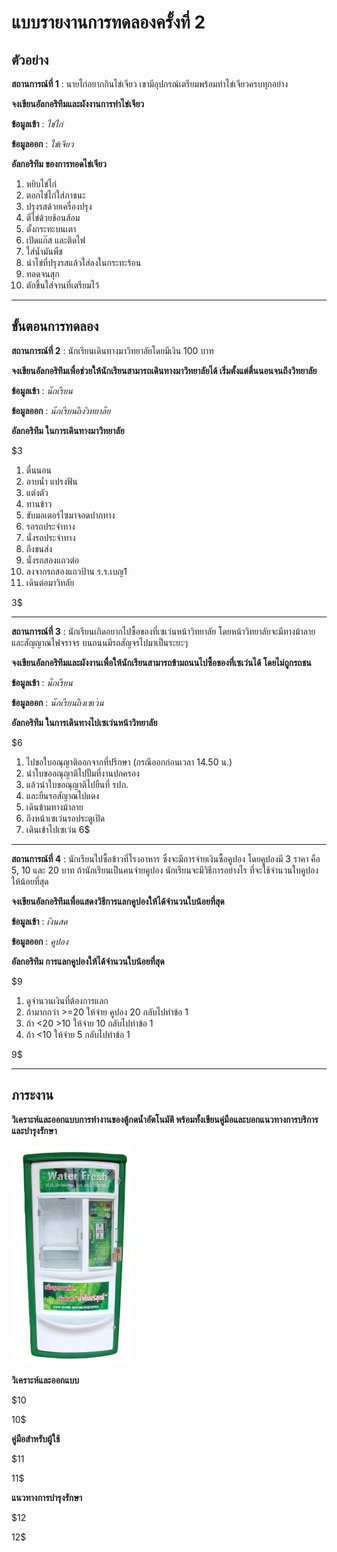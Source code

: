 # แบบรายงานการทดลองครั้งที่ 2

## ตัวอย่าง

**สถานการณ์ที่ 1** : นายไก่อยากกินไข่เจียว เขามีอุปกรณ์เตรียมพร้อมทำไข่เจียวครบทุกอย่าง

**จงเขียนอัลกอริทึมและผังงานการทำไข่เจียว**

**ข้อมูลเข้า** : _ไข่ไก่_

**ข้อมูลออก** : _ไข่เจียว_

**อัลกอริทึม ของการทอดไข่เจียว**

1.  หยิบไข่ไก่
2.  ตอกไข่ไก่ใส่ภาชนะ
3.  ปรุงรสด้วยเครื่องปรุง
4.  ตีไข่ด้วยช้อนส้อม
5.  ตั้งกระทะบนเตา
6.  เปิดแก๊ส และติดไฟ
7.  ใส่น้ำมันพืช
8.  นำไข่ที่ปรุงรสแล้วใส่ลงในกระทะร้อน
9.  ทอดจนสุก
10. ตักขึ้นใส่จานที่เตรียมไว้

----------

## ขั้นตอนการทดลอง

**สถานการณ์ที่ 2** : นักเรียนเดินทางมาวิทยาลัยโดยมีเงิน 100 บาท

**จงเขียนอัลกอริทึมเพื่อช่วยให้นักเรียนสามารถเดินทางมาวิทยาลัยได้ เริ่มตั้งแต่ตื่นนอนจนถึงวิทยาลัย**

**ข้อมูลเข้า** : $นักเรียน$

**ข้อมูลออก** : $นักเรียนถึงวิทยาลัย$

**อัลกอริทึม ในการเดินทางมาวิทยาลัย**

$3

1.  ตื่นนอน
2.  อาบน้ำ แปรงฟัน
3.  แต่งตัว
4.  ทานข้าว
5.  ขับมอเตอร์ไซมาจอดปากทาง
6.  รอรถประจำทาง
7.  นั่งรถประจำทาง
8.  ถึงขนส่ง
9.  นั่งรถสองแถวต่อ
10. ลงจากรถสองแถวป้าน ร.ร.เบญ1
11. เดินต่อมาวิทลัย

3$

----------

**สถานการณ์ที่ 3** : นักเรียนเกิดอยากไปซื้อของที่เซเว่นหน้าวิทยาลัย โดยหน้าวิทยาลัยจะมีทางม้าลาย และสัญญาณไฟจราจร บนถนนมีรถสัญจรไปมาเป็นระยะๆ

**จงเขียนอัลกอริทึมและผังงานเพื่อให้นักเรียนสามารถข้ามถนนไปซื้อของที่เซเว่นได้ โดยไม่ถูกรถชน**

**ข้อมูลเข้า** : $นักเรียน$

**ข้อมูลออก** : $นักเรียนถึงเซเว่น$

**อัลกอริทึม ในการเดินทางไปเซเว่นหน้าวิทยาลัย**

$6

1.  ไปขอใบอณุญาติออกจากที่ปรึกษา (กรณีออกก่อนเวลา 14.50 น.)
2.  นำใบขออณุญาติไปปั้มที่งานปกครอง
3.  แล้วนำใบขอณุญาติไปยืนที่ รปภ.
4.  และยืนรอสัญาณไปแดง
5.  เดินข้ามทางม้าลาย
6.  ถึงหน้าเซเว่นรอประตูเปิด
7.  เดินเข้าไปเซเว่น
6$

----------

**สถานการณ์ที่ 4** : นักเรียนไปซื้อข้าวที่โรงอาหาร ซึ่งจะมีการจ่ายเงินซื้อคูปอง โดยคูปองมี 3 ราคา คือ 5, 10 และ 20 บาท ถ้านักเรียนเป็นคนจ่ายคูปอง นักเรียนจะมีวิธีการอย่างไร ที่จะใช้จำนวนใบคูปองให้น้อยที่สุด

**จงเขียนอัลกอริทึมเพื่อแสดงวิธีการแลกคูปองให้ได้จำนวนใบน้อยที่สุด**

**ข้อมูลเข้า** : $เงินสด$

**ข้อมูลออก** : $คูปอง$

**อัลกอริทึม การแลกคูปองให้ได้จำนวนใบน้อยที่สุด**

$9

1.  ดูจำนวนเงินที่ต้องการแลก
2.  ถ้ามากกว่า >=20 ให้จ่าย คูปอง 20 กลับไปทำข้อ 1 
3.  ถ้า <20  >10 ให้จ่าย 10 กลับไปทำข้อ 1
4.  ถ้า <10 ให้จ่่าย 5 กลับไปทำข้อ 1

9$

----------

## ภาระงาน

**วิเคราะห์และออกแบบการทำงานของตู้กดน้ำอัตโนมัติ พร้อมทั้งเขียนคู่มือและบอกแนวทางการบริการและบำรุงรักษา**

![File not found](img/drink1.jpg)

**วิเคราะห์และออกแบบ**

$10



10$


**คู่มือสำหรับผู้ใช้**

$11



11$

**แนวทางการบำรุงรักษา**

$12



12$
